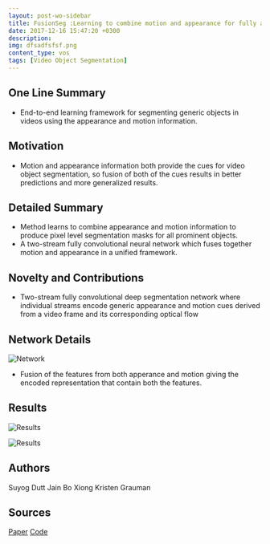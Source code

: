 ```yaml
---
layout: post-wo-sidebar
title: FusionSeg :Learning to combine motion and appearance for fully automatic segmentation of generic objects in videos
date: 2017-12-16 15:47:20 +0300
description: 
img: dfsadfsfsf.png
content_type: vos
tags: [Video Object Segmentation]
---
```



## One Line Summary
* End-to-end learning framework for segmenting generic objects in videos using the appearance and motion information.

## Motivation
* Motion and appearance information both provide the cues for video object segmentation, so fusion of both of the cues results in better predictions and more generalized results. 


## Detailed Summary
* Method learns to combine appearance and motion information to produce pixel level segmentation masks for all prominent objects.
* A two-stream fully convolutional neural network which fuses together motion and appearance in a unified framework.

## Novelty and Contributions
* Two-stream fully convolutional deep segmentation network where individual streams encode generic appearance and motion cues derived from a video frame and its corresponding optical flow


## Network Details
![Network]({{site.baseurl}}/assets/img/dfsadfsfsf.png)

* Fusion of the features from both apperance and motion giving the encoded representation that contain both the features.

## Results
![Results]({{site.baseurl}}/assets/img/sdasddsfdsaf.png)


![Results]({{site.baseurl}}/assets/img/dfsfdsafds.png)

## Authors
Suyog Dutt Jain Bo Xiong Kristen Grauman

## Sources
[Paper](http://www.cs.utexas.edu/~grauman/papers/fusionseg-cvpr2017.pdf)
[Code](http://vision.cs.utexas.edu/projects/fusionseg/)